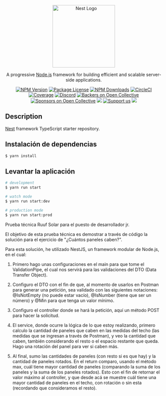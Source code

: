 <p align="center">
  <a href="http://nestjs.com/" target="blank"><img src="https://nestjs.com/img/logo-small.svg" width="200" alt="Nest Logo" /></a>
</p>

[circleci-image]: https://img.shields.io/circleci/build/github/nestjs/nest/master?token=abc123def456
[circleci-url]: https://circleci.com/gh/nestjs/nest

  <p align="center">A progressive <a href="http://nodejs.org" target="_blank">Node.js</a> framework for building efficient and scalable server-side applications.</p>
    <p align="center">
<a href="https://www.npmjs.com/~nestjscore" target="_blank"><img src="https://img.shields.io/npm/v/@nestjs/core.svg" alt="NPM Version" /></a>
<a href="https://www.npmjs.com/~nestjscore" target="_blank"><img src="https://img.shields.io/npm/l/@nestjs/core.svg" alt="Package License" /></a>
<a href="https://www.npmjs.com/~nestjscore" target="_blank"><img src="https://img.shields.io/npm/dm/@nestjs/common.svg" alt="NPM Downloads" /></a>
<a href="https://circleci.com/gh/nestjs/nest" target="_blank"><img src="https://img.shields.io/circleci/build/github/nestjs/nest/master" alt="CircleCI" /></a>
<a href="https://coveralls.io/github/nestjs/nest?branch=master" target="_blank"><img src="https://coveralls.io/repos/github/nestjs/nest/badge.svg?branch=master#9" alt="Coverage" /></a>
<a href="https://discord.gg/G7Qnnhy" target="_blank"><img src="https://img.shields.io/badge/discord-online-brightgreen.svg" alt="Discord"/></a>
<a href="https://opencollective.com/nest#backer" target="_blank"><img src="https://opencollective.com/nest/backers/badge.svg" alt="Backers on Open Collective" /></a>
<a href="https://opencollective.com/nest#sponsor" target="_blank"><img src="https://opencollective.com/nest/sponsors/badge.svg" alt="Sponsors on Open Collective" /></a>
  <a href="https://paypal.me/kamilmysliwiec" target="_blank"><img src="https://img.shields.io/badge/Donate-PayPal-ff3f59.svg"/></a>
    <a href="https://opencollective.com/nest#sponsor"  target="_blank"><img src="https://img.shields.io/badge/Support%20us-Open%20Collective-41B883.svg" alt="Support us"></a>
  <a href="https://twitter.com/nestframework" target="_blank"><img src="https://img.shields.io/twitter/follow/nestframework.svg?style=social&label=Follow"></a>
</p>
  <!--[![Backers on Open Collective](https://opencollective.com/nest/backers/badge.svg)](https://opencollective.com/nest#backer)
  [![Sponsors on Open Collective](https://opencollective.com/nest/sponsors/badge.svg)](https://opencollective.com/nest#sponsor)-->

## Description

[Nest](https://github.com/nestjs/nest) framework TypeScript starter repository.

## Instalación de dependencias

```bash
$ yarn install
```

## Levantar la aplicación

```bash
# development
$ yarn run start

# watch mode
$ yarn run start:dev

# production mode
$ yarn run start:prod
```

Prueba técnica Ruuf Solar para el puesto de desarrollador jr.

El objetivo de esta prueba técnica es demostrar a través de código la solución para el ejercicio de "¿Cuántos paneles caben?".

Para esta solución, he utilizado NestJS, un framework modular de Node.js, en el cual:

1. Primero hago unas configuraciones en el main para que tome el ValidationPipe, el cual nos servirá para las validaciones del DTO (Data Transfer Object).

2. Configuro el DTO con el fin de que, al momento de usarlos en Postman para generar una petición, sea validado con las siguientes notaciones: @IsNotEmpty (no puede estar vacío), @IsNumber (tiene que ser un número) y @Min para que tenga un valor mínimo.

3. Configuro el controller donde se hará la petición, aquí un método POST para hacer la solicitud.

4. El service, donde ocurre la lógica de lo que estoy realizando, primero calculo la cantidad de paneles que caben en las medidas del techo (las medidas que se ingresan a través de Postman), y veo la cantidad que caben, también considerando el resto o el espacio restante que queda. Hago una rotación del panel para ver si caben más.

5. Al final, sumo las cantidades de paneles (con resto si es que hay) y la cantidad de paneles rotados. En el return comparo, usando el método max, cuál tiene mayor cantidad de paneles (comparando la suma de los paneles y la suma de los paneles rotados). Esto con el fin de retornar el valor máximo al controller, y que desde acá se muestre cuál tiene una mayor cantidad de paneles en el techo, con rotación o sin esta (recordando que consideramos el resto).